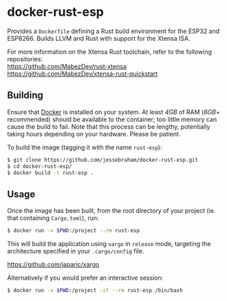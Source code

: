 # docker-rust-esp

Provides a `Dockerfile` defining a Rust build environment for the ESP32 and ESP8266. Builds LLVM and Rust with support for the Xtensa ISA.

For more information on the Xtensa Rust toolchain, refer to the following repositories:  
https://github.com/MabezDev/rust-xtensa  
https://github.com/MabezDev/xtensa-rust-quickstart

## Building

Ensure that [Docker](https://www.docker.com/) is installed on your system. At least _4GB_ of RAM (_6GB_+ recommended) should be available to the container; too little memory can cause the build to fail. Note that this process can be lengthy, potentially taking hours depending on your hardware. Please be patient.

To build the image (tagging it with the name `rust-esp`):

```bash
$ git clone https://github.com/jessebraham/docker-rust-esp.git
$ cd docker-rust-esp/
$ docker build -t rust-esp .
```

## Usage

Once the image has been built, from the root directory of your project (ie. that containing `Cargo.toml`), run:

```bash
$ docker run -v $PWD:/project --rm rust-esp
```

This will build the application using `xargo` in `release` mode, targeting the architecture specified in your `.cargo/config` file.

https://github.com/japaric/xargo

Alternatively if you would prefer an interactive session:

```bash
$ docker run -v $PWD:/project -it --rm rust-esp /bin/bash
```
